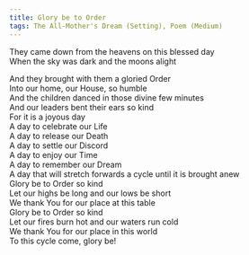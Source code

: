 ```yaml
---
title: Glory be to Order
tags: The All-Mother's Dream (Setting), Poem (Medium)
---
```


They came down from the heavens on this blessed day<br/>
When the sky was dark and the moons alight<br/>
<!--more-->
And they brought with them a gloried Order<br/>
Into our home, our House, so humble<br/>
And the children danced in those divine few minutes<br/>
And our leaders bent their ears so kind<br/>
For it is a joyous day<br/>
A day to celebrate our Life<br/>
A day to release our Death<br/>
A day to settle our Discord<br/>
A day to enjoy our Time<br/>
A day to remember our Dream<br/>
A day that will stretch forwards a cycle until it is brought anew<br/>
Glory be to Order so kind<br/>
Let our highs be long and our lows be short<br/>
We thank You for our place at this table<br/>
Glory be to Order so kind<br/>
Let our fires burn hot and our waters run cold<br/>
We thank You for our place in this world<br/>
To this cycle come, glory be!
